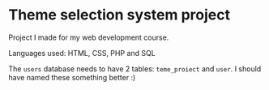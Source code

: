 # Theme selection system project
Project I made for my web development course.

Languages used: HTML, CSS, PHP and SQL

The `users` database needs to have 2 tables: `teme_proiect` and `user`. I should have named these something better :)
